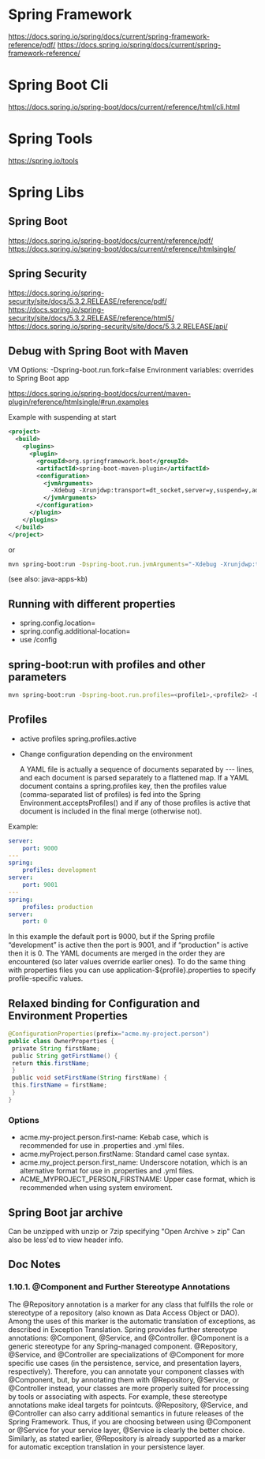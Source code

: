 # Spring Framework
https://docs.spring.io/spring/docs/current/spring-framework-reference/pdf/
https://docs.spring.io/spring/docs/current/spring-framework-reference/


# Spring Boot Cli
https://docs.spring.io/spring-boot/docs/current/reference/html/cli.html


# Spring Tools
https://spring.io/tools


# Spring Libs

## Spring Boot
https://docs.spring.io/spring-boot/docs/current/reference/pdf/
https://docs.spring.io/spring-boot/docs/current/reference/htmlsingle/


## Spring Security
https://docs.spring.io/spring-security/site/docs/5.3.2.RELEASE/reference/pdf/
https://docs.spring.io/spring-security/site/docs/5.3.2.RELEASE/reference/html5/
https://docs.spring.io/spring-security/site/docs/5.3.2.RELEASE/api/


## Debug with Spring Boot with Maven
VM Options: -Dspring-boot.run.fork=false
Environment variables: overrides to Spring Boot app

https://docs.spring.io/spring-boot/docs/current/maven-plugin/reference/htmlsingle/#run.examples

Example with suspending at start
```xml
<project>
  <build>
    <plugins>
      <plugin>
        <groupId>org.springframework.boot</groupId>
        <artifactId>spring-boot-maven-plugin</artifactId>
        <configuration>
          <jvmArguments>
            -Xdebug -Xrunjdwp:transport=dt_socket,server=y,suspend=y,address=5005
          </jvmArguments>
        </configuration>
      </plugin>
    </plugins>
  </build>
</project>
```
or
```bash
mvn spring-boot:run -Dspring-boot.run.jvmArguments="-Xdebug -Xrunjdwp:transport=dt_socket,server=y,suspend=y,address=5005"
```
(see also: java-apps-kb)


## Running with different properties
- spring.config.location=<csv-resources>
- spring.config.additional-location=<csv-additional-resources>
- use <app-working-directory>/config


## spring-boot:run with profiles and other parameters
```bash
mvn spring-boot:run -Dspring-boot.run.profiles=<profile1>,<profile2> -Dspring-boot.run.jvmArguments="-Dspring.config.additional-location=.settings/config/"
```

## Profiles
- active profiles
spring.profiles.active

- Change configuration depending on the environment

  A YAML file is actually a sequence of documents separated by --- lines, and each document is parsed separately to a flattened map.
  If a YAML document contains a spring.profiles key, then the profiles value (comma-separated list of profiles) is fed into the Spring Environment.acceptsProfiles() and if any of those profiles is active that document is included in the final merge (otherwise not).

Example:
```yaml
server:
    port: 9000
---
spring:
    profiles: development
server:
    port: 9001
---
spring:
    profiles: production
server:
    port: 0
```

In this example the default port is 9000, but if the Spring profile “development” is active then the port is 9001, and if “production” is active then it is 0.
The YAML documents are merged in the order they are encountered (so later values override earlier ones).
To do the same thing with properties files you can use application-${profile}.properties to specify profile-specific values.    

## Relaxed binding for Configuration and Environment Properties
```java
@ConfigurationProperties(prefix="acme.my-project.person")
public class OwnerProperties {
 private String firstName;
 public String getFirstName() {
 return this.firstName;
 }
 public void setFirstName(String firstName) {
 this.firstName = firstName;
 }
}
```

### Options
* acme.my-project.person.first-name: Kebab case, which is recommended for use in .properties and .yml files.
* acme.myProject.person.firstName: Standard camel case syntax.
* acme.my_project.person.first_name: Underscore notation, which is an alternative format for use in .properties and .yml files.
* ACME_MYPROJECT_PERSON_FIRSTNAME: Upper case format, which is recommended when using system enviroment.


## Spring Boot jar archive
Can be unzipped with unzip or 7zip specifying "Open Archive > zip"
Can also be less'ed to view header info.

## Doc Notes

### 1.10.1. @Component and Further Stereotype Annotations
The @Repository annotation is a marker for any class that fulfills the role or stereotype of a
repository (also known as Data Access Object or DAO). Among the uses of this marker is the
automatic translation of exceptions, as described in Exception Translation.
Spring provides further stereotype annotations: @Component, @Service, and @Controller. @Component is
a generic stereotype for any Spring-managed component. @Repository, @Service, and @Controller are
specializations of @Component for more specific use cases (in the persistence, service, and
presentation layers, respectively). Therefore, you can annotate your component classes with
@Component, but, by annotating them with @Repository, @Service, or @Controller instead, your classes
are more properly suited for processing by tools or associating with aspects. For example, these
stereotype annotations make ideal targets for pointcuts. @Repository, @Service, and @Controller can
also carry additional semantics in future releases of the Spring Framework. Thus, if you are
choosing between using @Component or @Service for your service layer, @Service is clearly the better
choice. Similarly, as stated earlier, @Repository is already supported as a marker for automatic
exception translation in your persistence layer.
